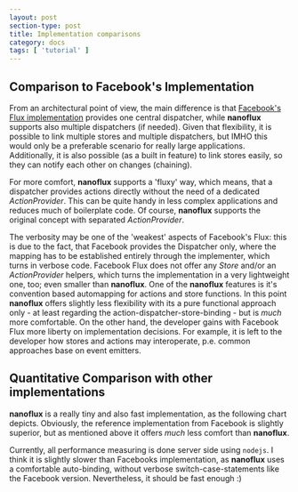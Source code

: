 ```yaml
---
layout: post
section-type: post
title: Implementation comparisons
category: docs
tags: [ 'tutorial' ]
---
```


<script type="text/javascript" src="https://www.gstatic.com/charts/loader.js"></script>

<script>

 google.charts.load('current', {'packages':['bar']});
 google.charts.setOnLoadCallback(drawStuff);

  function drawStuff() {
    var data = new google.visualization.arrayToDataTable([
      ['Implementation', 'KiB', 'Ops/Sec'],
      ['Facebook', 2, 163983.67],
      ['NanoFlux', 3.5, 157380],
      ['Reflux', 18, 61861.33],
      ['Alt', 23, 27704.33],
      ['DeLorean', 20, 9350.33]
    ]);

	var width= 800;
	while($(this).outerWidth() < width){
		width = width * (2/3);
	}
	var height = width * (3/4);
	console.log(width + ',' + height);

    var options = {
      width: width,
      height: height,
       chartArea: {
            backgroundColor: 'transparent',
       },
       colors: ['#DEAE26', '#1A7889'],
      chart: {
        title: 'Flux Implementations Quantitative Comparison',
        subtitle: 'Size (minified, not gzipped) on the left, runtime performance on the right (run on Dell XPS15 i7)'
      },
      bars: 'vertical',
      series: {
        0: { axis: 'size' }, 
        1: { axis: 'perf' } 
      },
      axes: {
        x: {
          size: {side: 'left', label: 'kilobytes'},
          perf: {side: 'right', label: 'operations per second'}
        }
      }
    };

  var chart = new google.charts.Bar(document.getElementById('dual_x_div'));
  chart.draw(data, google.charts.Bar.convertOptions(options));
};
</script>

## Comparison to Facebook's Implementation

From an architectural point of view, the main difference is that [Facebook's Flux implementation](https://github.com/facebook/flux) provides 
one central dispatcher, while __nanoflux__ supports also multiple dispatchers (if needed). Given that flexibility, it is possible to link multiple stores 
and multiple dispatchers, but IMHO this would only be a preferable scenario for really large applications. Additionally, it is also possible 
(as a built in feature) to link stores easily, so they can notify each other on changes (chaining).

For more comfort, __nanoflux__ supports a 'fluxy' way, which means, that a dispatcher provides actions directly without the need of a dedicated *ActionProvider*. 
This can be quite handy in less complex applications and reduces much of boilerplate code. Of course, __nanoflux__  supports the original concept with separated *ActionProvider*. 

The verbosity may be one of the 'weakest' aspects of Facebook's Flux: this is due to the fact, that Facebook provides the Dispatcher only, 
 where the mapping has to be established entirely through the implementer, which turns in verbose code. Facebook Flux does not offer any
*Store* and/or an *ActionProvider* helpers, which turns the implementation in a very lightweight one, too; even smaller than __nanoflux__. 
One of the __nanoflux__ features is it's convention based automapping for actions and store functions. In this point __nanoflux__ offers slightly 
less flexibility with its a pure functional approach only - at least regarding the action-dispatcher-store-binding - but is *much* more comfortable. 
On the other hand, the developer gains with Facebook Flux more liberty on implementation decisions. For example, it is left to the developer how 
stores and actions may interoperate, p.e. common approaches base on event emitters. 


## Quantitative Comparison with other implementations

__nanoflux__ is a really tiny and also fast implementation, as the following chart depicts.
Obviously, the reference implementation from Facebook is slightly superior, but as mentioned above it offers *much* less comfort than __nanoflux__.

<div id="dual_x_div" style="width:800px;margin: auto"></div> 

Currently, all performance measuring is done server side using `nodejs`. I think it is slightly slower than Facebooks implementation, 
as __nanoflux__ uses a comfortable auto-binding, without verbose switch-case-statements like the Facebook version. Nevertheless, it should be fast enough :)

